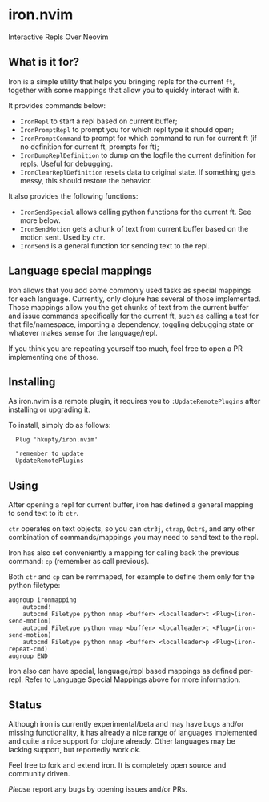 # iron.nvim

Interactive Repls Over Neovim

## What is it for?

Iron is a simple utility that helps you bringing repls for the current `ft`,
together with some mappings that allow you to quickly interact with it.

It provides commands below:
  - `IronRepl` to start a repl based on current buffer;
  - `IronPromptRepl` to prompt you for which repl type it should open;
  - `IronPromptCommand` to prompt for which command to run for current ft (if no definition for current ft, prompts for ft);
  - `IronDumpReplDefinition` to dump on the logfile the current definition for repls. Useful for debugging.
  - `IronClearReplDefinition` resets data to original state. If something gets messy, this should restore the behavior.

It also provides the following functions:
  - `IronSendSpecial` allows calling python functions for the current ft. See more below.
  - `IronSendMotion` gets a chunk of text from current buffer based on the motion sent. Used by `ctr`.
  - `IronSend` is a general function for sending text to the repl.

## Language special mappings

Iron allows that you add some commonly used tasks as special mappings for each
language. Currently, only clojure has several of those implemented. Those
mappings allow you the get chunks of text from the current buffer and issue
commands specifically for the current ft, such as calling a test for that
file/namespace, importing a dependency, toggling debugging state or whatever
makes sense for the language/repl.

If you think you are repeating yourself too
much, feel free to open a PR implementing one of those.

## Installing

As iron.nvim is a remote plugin, it requires you to `:UpdateRemotePlugins` after installing or upgrading it.

To install, simply do as follows:

```vim
  Plug 'hkupty/iron.nvim'

  "remember to update
  UpdateRemotePlugins
```

## Using

After opening a repl for current buffer, iron has defined a general mapping to
send text to it: `ctr`.

`ctr` operates on text objects, so you can `ctr3j`, `ctrap`, `0ctr$`, and any
other combination of commands/mappings you may need to send text to the repl.

Iron has also set conveniently a mapping for calling back the previous command:
`cp` (remember as call previous).

Both `ctr` and `cp` can be remmaped, for example to define them only for the
python filetype:

```vim
augroup ironmapping
    autocmd!
    autocmd Filetype python nmap <buffer> <localleader>t <Plug>(iron-send-motion)
    autocmd Filetype python vmap <buffer> <localleader>t <Plug>(iron-send-motion)
    autocmd Filetype python nmap <buffer> <localleader>p <Plug>(iron-repeat-cmd)
augroup END
```

Iron also can have special, language/repl based mappings as defined per-repl.
Refer to Language Special Mappings above for more information.

## Status

Although iron is currently experimental/beta and may have bugs and/or missing
functionality, it has already a nice range of languages implemented and quite a
nice support for clojure already. Other languages may be lacking support, but
reportedly work ok.

Feel free to fork and extend iron. It is completely open source and community
driven.

*Please* report any bugs by opening issues and/or PRs.
